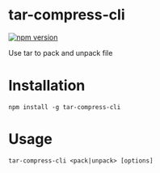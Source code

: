 # tar-compress-cli

[![npm version](https://badge.fury.io/js/tar-compress-cli.svg)](https://badge.fury.io/js/tar-compress-cli)

Use tar to pack and unpack file

# Installation

    npm install -g tar-compress-cli

# Usage

    tar-compress-cli <pack|unpack> [options]
